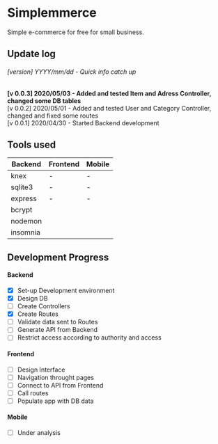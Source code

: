# Simplemmerce
Simple e-commerce for free for small business.

## Update log
###### [version] YYYY/mm/dd - Quick info catch up
**[v 0.0.3] 2020/05/03 - Added and tested Item and Adress Controller, changed some DB tables**  
[v 0.0.2] 2020/05/01 - Added and tested User and Category Controller, changed and fixed some routes  
[v 0.0.1] 2020/04/30 - Started Backend development 


## Tools used
| Backend       | Frontend   | Mobile    |
| ------------- | ---------- | --------- |
| knex          |     -      |     -     |
| sqlite3       |     -      |     -     |
| express       |     -      |     -     |
| bcrypt        |            |           |
| nodemon       |            |           |
| insomnia      |            |           |

## Development Progress

#### Backend
- [x] Set-up Development environment
- [x] Design DB
- [ ] Create Controllers
- [x] Create Routes
- [ ] Validate data sent to Routes
- [ ] Generate API from Backend
- [ ] Restrict access according to authority and access

#### Frontend
- [ ] Design Interface
- [ ] Navigation throught pages
- [ ] Connect to API from Frontend
- [ ] Call routes
- [ ] Populate app with DB data

#### Mobile
- [ ] Under analysis
